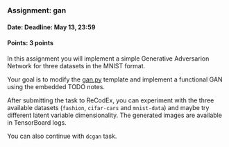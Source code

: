 ### Assignment: gan
#### Date: Deadline: May 13, 23:59
#### Points: 3 points

In this assignment you will implement a simple Generative Adversarion Network
for three datasets in the MNIST format.

Your goal is to modify the
[gan.py](https://github.com/ufal/npfl114/tree/master/labs/10/gan.py)
template and implement a functional GAN using the embedded TODO notes.

After submitting the task to ReCodEx, you can experiment with the three
available datasets (`fashion`, `cifar-cars` and `mnist-data`) and maybe try
different latent variable dimensionality. The generated images are available in
TensorBoard logs.

You can also continue with `dcgan` task.
